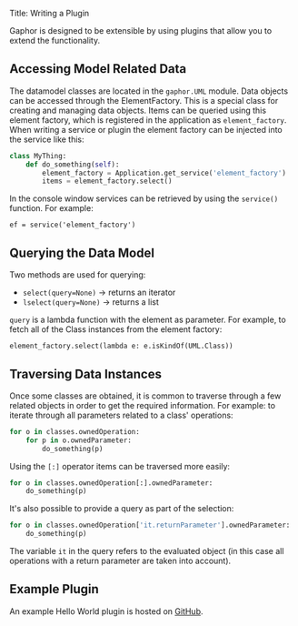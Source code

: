 Title: Writing a Plugin

Gaphor is designed to be extensible by using plugins that allow you to extend
the functionality.

## Accessing Model Related Data

The datamodel classes are located in the `gaphor.UML` module. Data objects can
be accessed through the ElementFactory. This is a special class for creating
and managing data objects. Items can be queried using this element factory,
which is registered in the application as `element_factory`. When writing a
service or plugin the element factory can be injected into the service like
this:

```python
class MyThing:
    def do_something(self):
        element_factory = Application.get_service('element_factory')
        items = element_factory.select()
```

In the console window services can be retrieved by using the `service()`
function. For example:

    ef = service('element_factory')


## Querying the Data Model

Two methods are used for querying:

-   `select(query=None)` -> returns an iterator
-   `lselect(query=None)` -> returns a list

`query` is a lambda function with the element as parameter. For example, to
fetch all of the Class instances from the element factory:

    element_factory.select(lambda e: e.isKindOf(UML.Class))


## Traversing Data Instances

Once some classes are obtained, it is common to traverse through a few related
objects in order to get the required information. For example: to iterate
through all parameters related to a class' operations:

```python
for o in classes.ownedOperation:
    for p in o.ownedParameter:
        do_something(p)
```

Using the `[:]` operator items can be traversed more easily:

```python
for o in classes.ownedOperation[:].ownedParameter:
    do_something(p)
```

It's also possible to provide a query as part of the selection:

```python
for o in classes.ownedOperation['it.returnParameter'].ownedParameter:
    do_something(p)
```

The variable `it` in the query refers to the evaluated object (in this
case all operations with a return parameter are taken into account).

## Example Plugin

An example Hello World plugin is hosted on
[GitHub](https://github.com/gaphor/gaphor.plugins.helloworld).